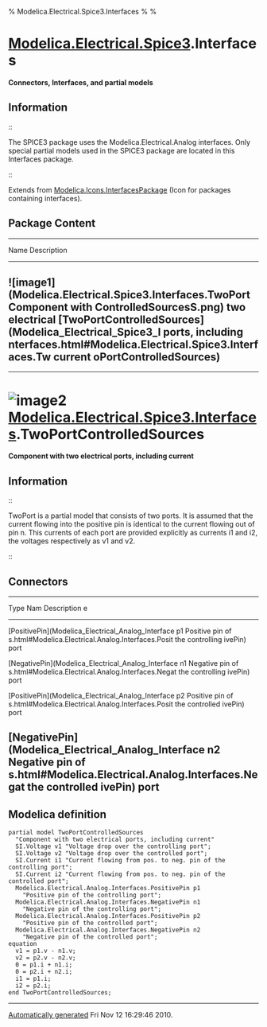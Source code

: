 % Modelica.Electrical.Spice3.Interfaces
% 
% 

[Modelica.Electrical.Spice3](Modelica_Electrical_Spice3.html#Modelica.Electrical.Spice3).Interfaces
===================================================================================================

**Connectors, Interfaces, and partial models**

Information
-----------

::

The SPICE3 package uses the Modelica.Electrical.Analog interfaces. Only
special partial models used in the SPICE3 package are located in this
Interfaces package.

::

Extends from
[Modelica.Icons.InterfacesPackage](Modelica_Icons_InterfacesPackage.html#Modelica.Icons.InterfacesPackage)
(Icon for packages containing interfaces).

Package Content
---------------

  ------------------------------------------------------------------------
  Name                                                    Description
  ------------------------------------------------------- ----------------
  ![image1](Modelica.Electrical.Spice3.Interfaces.TwoPort Component with
  ControlledSourcesS.png)                                 two electrical
  [TwoPortControlledSources](Modelica_Electrical_Spice3_I ports, including
  nterfaces.html#Modelica.Electrical.Spice3.Interfaces.Tw current
  oPortControlledSources)                                 
  ------------------------------------------------------------------------

* * * * *

![image2](Modelica.Electrical.Spice3.Interfaces.TwoPortControlledSourcesI.png) [Modelica.Electrical.Spice3.Interfaces](Modelica_Electrical_Spice3_Interfaces.html#Modelica.Electrical.Spice3.Interfaces).TwoPortControlledSources
=================================================================================================================================================================================================================================

**Component with two electrical ports, including current**

Information
-----------

::

TwoPort is a partial model that consists of two ports. It is assumed
that the current flowing into the positive pin is identical to the
current flowing out of pin n. This currents of each port are provided
explicitly as currents i1 and i2, the voltages respectively as v1 and
v2.

::

Connectors
----------

  -------------------------------------------------------------------------
  Type                                               Nam Description
                                                     e   
  -------------------------------------------------- --- ------------------
  [PositivePin](Modelica_Electrical_Analog_Interface p1  Positive pin of
  s.html#Modelica.Electrical.Analog.Interfaces.Posit     the controlling
  ivePin)                                                port

  [NegativePin](Modelica_Electrical_Analog_Interface n1  Negative pin of
  s.html#Modelica.Electrical.Analog.Interfaces.Negat     the controlling
  ivePin)                                                port

  [PositivePin](Modelica_Electrical_Analog_Interface p2  Positive pin of
  s.html#Modelica.Electrical.Analog.Interfaces.Posit     the controlled
  ivePin)                                                port

  [NegativePin](Modelica_Electrical_Analog_Interface n2  Negative pin of
  s.html#Modelica.Electrical.Analog.Interfaces.Negat     the controlled
  ivePin)                                                port
  -------------------------------------------------------------------------

Modelica definition
-------------------

    partial model TwoPortControlledSources 
      "Component with two electrical ports, including current"
      SI.Voltage v1 "Voltage drop over the controlling port";
      SI.Voltage v2 "Voltage drop over the controlled port";
      SI.Current i1 "Current flowing from pos. to neg. pin of the controlling port";
      SI.Current i2 "Current flowing from pos. to neg. pin of the controlled port";
      Modelica.Electrical.Analog.Interfaces.PositivePin p1 
        "Positive pin of the controlling port";
      Modelica.Electrical.Analog.Interfaces.NegativePin n1 
        "Negative pin of the controlling port";
      Modelica.Electrical.Analog.Interfaces.PositivePin p2 
        "Positive pin of the controlled port";
      Modelica.Electrical.Analog.Interfaces.NegativePin n2 
        "Negative pin of the controlled port";
    equation 
      v1 = p1.v - n1.v;
      v2 = p2.v - n2.v;
      0 = p1.i + n1.i;
      0 = p2.i + n2.i;
      i1 = p1.i;
      i2 = p2.i;
    end TwoPortControlledSources;

* * * * *

[Automatically generated](http://www.3ds.com/) Fri Nov 12 16:29:46 2010.
